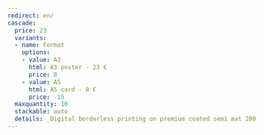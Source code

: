 ```yaml
---
redirect: en/
cascade:
  price: 23
  variants:
  - name: Format
    options:
    - value: A3
      html: A3 poster - 23 €
      price: 0
    - value: A5
      html: A5 card - 8 €
      price: -15
  maxquantity: 10
  stackable: auto
  details: _Digital borderless printing on premium coated semi mat 200 g paper (A5 300 g card). The posters are all hand signed._
---
```

